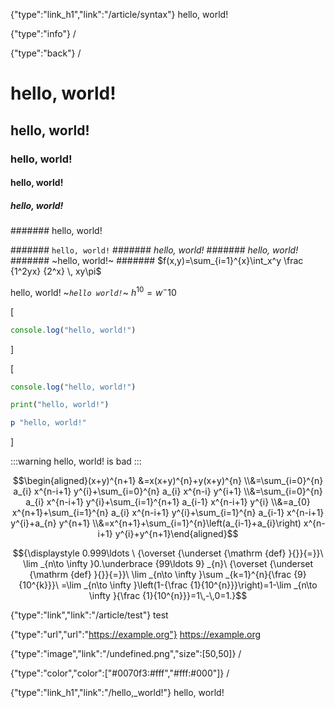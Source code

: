 {"type":"link_h1","link":"/article/syntax"} hello, world!

{"type":"info"} /

{"type":"back"} /

# hello, world!
## hello, world!
### hello, world!
#### hello, world!
##### hello, world!
####### hello, world!

####### `hello, world!`
####### *hello, world!*
####### _hello, world!_
####### ~hello, world!~
####### $f(x,y)=\sum_{i=1}^{x}\int_x^y \frac {1^2yx} {2^x} \, xy\pi$

hello, world!
~_*`hello world!`*_~
$h^10 = w^-10$

[
```javascript
console.log("hello, world!")
```
]

[
```javascript:.ts or .js
console.log("hello, world!")
```
```python
print("hello, world!")
```
```ruby:.rb
p "hello, world!"
```
]

:::warning
hello, world! is bad
:::

```math
\begin{aligned}(x+y)^{n+1} &=x(x+y)^{n}+y(x+y)^{n} \\&=\sum_{i=0}^{n} a_{i} x^{n-i+1} y^{i}+\sum_{i=0}^{n} a_{i} x^{n-i} y^{i+1} \\&=\sum_{i=0}^{n} a_{i} x^{n-i+1} y^{i}+\sum_{i=1}^{n+1} a_{i-1} x^{n-i+1} y^{i} \\&=a_{0} x^{n+1}+\sum_{i=1}^{n} a_{i} x^{n-i+1} y^{i}+\sum_{i=1}^{n} a_{i-1} x^{n-i+1} y^{i}+a_{n} y^{n+1} \\&=x^{n+1}+\sum_{i=1}^{n}\left(a_{i-1}+a_{i}\right) x^{n-i+1} y^{i}+y^{n+1}\end{aligned}
```

```math
{\displaystyle 0.999\ldots \ {\overset {\underset {\mathrm {def} }{}}{=}}\ \lim _{n\to \infty }0.\underbrace {99\ldots 9} _{n}\ {\overset {\underset {\mathrm {def} }{}}{=}}\ \lim _{n\to \infty }\sum _{k=1}^{n}{\frac {9}{10^{k}}}\ =\lim _{n\to \infty }\left(1-{\frac {1}{10^{n}}}\right)=1-\lim _{n\to \infty }{\frac {1}{10^{n}}}=1\,-\,0=1.}
```

{"type":"link","link":"/article/test"} test

{"type":"url","url":"https://example.org"} https://example.org

{"type":"image","link":"/undefined.png","size":[50,50]} /

{"type":"color","color":["#0070f3:#fff","#fff:#000"]} /

{"type":"link_h1","link":"/hello,_world!"} hello, world!
